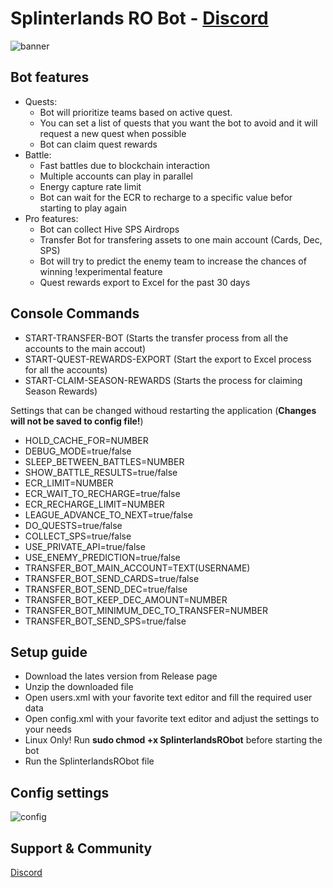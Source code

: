 # Splinterlands RO Bot - [Discord](https://discord.gg/PrqxhN6d9j)
![banner](https://d36mxiodymuqjm.cloudfront.net/website/home/bg_home_hero_chaos.jpg)

## Bot features
* Quests: 
	- Bot will prioritize teams based on active quest.
	- You can set a list of quests that you want the bot to avoid and it will request a new quest when possible
	- Bot can claim quest rewards
* Battle:
	- Fast battles due to blockchain interaction
	- Multiple accounts can play in parallel
	- Energy capture rate limit
	- Bot can wait for the ECR to recharge to a specific value befor starting to play again
* Pro features:
	- Bot can collect Hive SPS Airdrops
	- Transfer Bot for transfering assets to one main account (Cards, Dec, SPS)
	- Bot will try to predict the enemy team to increase the chances of winning !experimental feature
	- Quest rewards export to Excel for the past 30 days

## Console Commands
* START-TRANSFER-BOT (Starts the transfer process from all the accounts to the main accout)
* START-QUEST-REWARDS-EXPORT (Start the export to Excel process for all the accounts)
* START-CLAIM-SEASON-REWARDS (Starts the process for claiming Season Rewards)

Settings that can be changed withoud restarting the application (**Changes will not be saved to config file!**)
* HOLD_CACHE_FOR=NUMBER
* DEBUG_MODE=true/false
* SLEEP_BETWEEN_BATTLES=NUMBER
* SHOW_BATTLE_RESULTS=true/false
* ECR_LIMIT=NUMBER
* ECR_WAIT_TO_RECHARGE=true/false
* ECR_RECHARGE_LIMIT=NUMBER
* LEAGUE_ADVANCE_TO_NEXT=true/false
* DO_QUESTS=true/false
* COLLECT_SPS=true/false
* USE_PRIVATE_API=true/false
* USE_ENEMY_PREDICTION=true/false
* TRANSFER_BOT_MAIN_ACCOUNT=TEXT(USERNAME)
* TRANSFER_BOT_SEND_CARDS=true/false
* TRANSFER_BOT_SEND_DEC=true/false
* TRANSFER_BOT_KEEP_DEC_AMOUNT=NUMBER
* TRANSFER_BOT_MINIMUM_DEC_TO_TRANSFER=NUMBER
* TRANSFER_BOT_SEND_SPS=true/false

## Setup guide
- Download the lates version from Release page
- Unzip the downloaded file
- Open users.xml with your favorite text editor and fill the required user data
- Open config.xml with your favorite text editor and adjust the settings to your needs
- Linux Only! Run ****sudo chmod +x SplinterlandsRObot**** before starting the bot
- Run the SplinterlandsRObot file

## Config settings
![config](https://i.ibb.co/TPr67LP/config-example.jpg)

## Support & Community
[Discord](https://discord.gg/PrqxhN6d9j)
